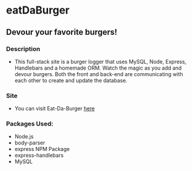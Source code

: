 # eatDaBurger
## Devour your favorite burgers!

### Description
- This full-stack site is a burger logger that uses MySQL, Node, Express, Handlebars and a homemade ORM. Watch the magic as you add and devour burgers. Both the front and back-end are communicating with each other to create and update the database.


### Site
- You can visit Eat-Da-Burger [here]()


### Packages Used: 
- Node.js
- body-parser
- express NPM Package
- express-handlebars
- MySQL
